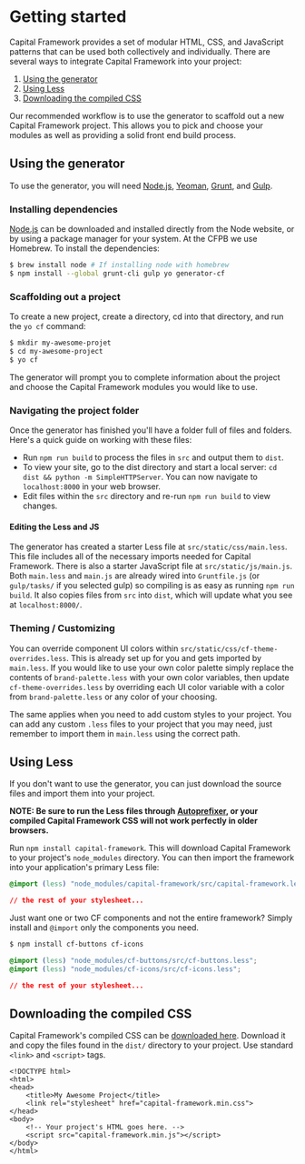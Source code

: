 # Getting started

Capital Framework provides a set of modular HTML, CSS, and JavaScript patterns that can be used both collectively and individually.
There are several ways to integrate Capital Framework into your project:

1. [Using the generator](#using-the-generator)
1. [Using Less](#using-less)
1. [Downloading the compiled CSS](#downloading-the-compiled-css)

Our recommended workflow is to use the generator to scaffold out a new Capital Framework project.
This allows you to pick and choose your modules as well as providing a solid front end build process.

## Using the generator

To use the generator, you will need [Node.js](http://nodejs.org/), [Yeoman](http://yeoman.io/), [Grunt](http://gruntjs.com/), and [Gulp](http://gulpjs.com/).

### Installing dependencies

[Node.js](http://nodejs.org/) can be downloaded and installed directly from the Node website, or by using a package manager for your system. At the CFPB we use Homebrew. To install the dependencies:

```bash
$ brew install node # If installing node with homebrew
$ npm install --global grunt-cli gulp yo generator-cf
```

### Scaffolding out a project

To create a new project, create a directory, cd into that directory, and run the `yo cf` command:

```bash
$ mkdir my-awesome-projet
$ cd my-awesome-project
$ yo cf
```

The generator will prompt you to complete information about the project and choose the Capital Framework modules you would like to use.

### Navigating the project folder

Once the generator has finished you'll have a folder full of files and folders.
Here's a quick guide on working with these files:

- Run `npm run build` to process the files in `src` and output them to `dist`.
- To view your site, go to the dist directory and start a local server: `cd dist && python -m SimpleHTTPServer`. You can now navigate to `localhost:8000` in your web browser.
- Edit files within the `src` directory and re-run `npm run build` to view changes.

#### Editing the Less and JS

The generator has created a starter Less file at `src/static/css/main.less`.
This file includes all of the necessary imports needed for Capital Framework.
There is also a starter JavaScript file at `src/static/js/main.js`.
Both `main.less` and `main.js` are already wired into `Gruntfile.js` (or `gulp/tasks/`
if you selected gulp) so compiling is as easy as running `npm run build`. It also
copies files from `src` into `dist`, which will update what you see at `localhost:8000/`.

### Theming / Customizing

You can override component UI colors within `src/static/css/cf-theme-overrides.less`.
This is already set up for you and gets imported by `main.less`.
If you would like to use your own color palette simply replace the contents of
`brand-palette.less` with your own color variables,
then update `cf-theme-overrides.less` by overriding each UI color variable
with a color from `brand-palette.less` or any color of your choosing.

The same applies when you need to add custom styles to your project.
You can add any custom `.less` files to your project that you may need,
just remember to import them in `main.less` using the correct path.

## Using Less

If you don't want to use the generator,
you can just download the source files and import them into your project.

**NOTE: Be sure to run the Less files through
  [Autoprefixer](https://github.com/postcss/autoprefixer),
  or your compiled Capital Framework CSS will
  not work perfectly in older browsers.**

Run `npm install capital-framework`. This will download Capital Framework to your
project's `node_modules` directory. You can then import the framework into
your application's primary Less file:

```css
@import (less) "node_modules/capital-framework/src/capital-framework.less";

// the rest of your stylesheet...
```

Just want one or two CF components and not the entire framework?
Simply install and `@import` only the components you need.

```sh
$ npm install cf-buttons cf-icons
```

```css
@import (less) "node_modules/cf-buttons/src/cf-buttons.less";
@import (less) "node_modules/cf-icons/src/cf-icons.less";

// the rest of your stylesheet...
```

## Downloading the compiled CSS

Capital Framework's compiled CSS can be <a class="cf-download" href="https://npmcdn.com/capital-framework/dist/">downloaded here</a>.
Download it and copy the files found in the `dist/` directory to your project.
Use standard `<link>` and `<script>` tags.

```
<!DOCTYPE html>
<html>
<head>
    <title>My Awesome Project</title>
    <link rel="stylesheet" href="capital-framework.min.css">
</head>
<body>
    <!-- Your project's HTML goes here. -->
    <script src="capital-framework.min.js"></script>
</body>
</html>
```
